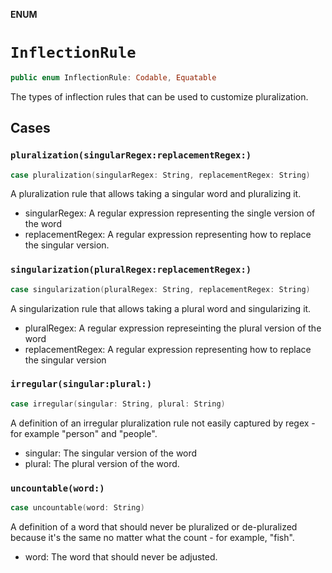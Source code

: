 **ENUM**

# `InflectionRule`

```swift
public enum InflectionRule: Codable, Equatable
```

The types of inflection rules that can be used to customize pluralization.

## Cases
### `pluralization(singularRegex:replacementRegex:)`

```swift
case pluralization(singularRegex: String, replacementRegex: String)
```

A pluralization rule that allows taking a singular word and pluralizing it.
- singularRegex: A regular expression representing the single version of the word
- replacementRegex: A regular expression representing how to replace the singular version.

### `singularization(pluralRegex:replacementRegex:)`

```swift
case singularization(pluralRegex: String, replacementRegex: String)
```

A singularization rule that allows taking a plural word and singularizing it.
- pluralRegex: A regular expression represeinting the plural version of the word
- replacementRegex: A regular expression representing how to replace the singular version

### `irregular(singular:plural:)`

```swift
case irregular(singular: String, plural: String)
```

A definition of an irregular pluralization rule not easily captured by regex - for example "person" and "people".
- singular: The singular version of the word
- plural: The plural version of the word.

### `uncountable(word:)`

```swift
case uncountable(word: String)
```

A definition of a word that should never be pluralized or de-pluralized because it's the same no matter what the count - for example, "fish".
- word: The word that should never be adjusted.
